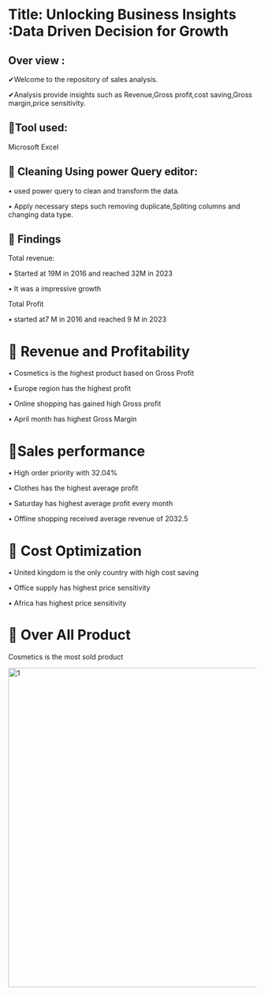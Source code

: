 # Title: Unlocking Business Insights :Data Driven Decision for Growth



## Over view :

✔Welcome to the repository of sales analysis.



✔Analysis provide insights such as Revenue,Gross profit,cost saving,Gross margin,price sensitivity.



## 📌Tool used: 

 Microsoft Excel



## 📌 Cleaning Using power Query editor:



•	used power query to clean and transform the data.



•	 Apply necessary steps such removing duplicate,Spliting columns and changing data type.





## 📌 Findings



Total revenue:



•	 Started at 19M in 2016 and reached 32M in 2023



•	 It was a impressive growth 	



Total Profit



•	started at7 M in 2016 and reached 9 M in 2023



# 📌 Revenue and Profitability



•	Cosmetics is the highest product based on Gross Profit



•	Europe region has the highest profit



•	Online shopping has gained high Gross profit



•	April month has highest Gross Margin



# 📌Sales performance



•	High order priority with 32.04%



•	Clothes has the highest average profit



•	Saturday has highest average profit every month



•	Offline shopping received average revenue of 2032.5





# 📌 Cost Optimization



•	United kingdom is the only country with high cost saving



•	Office supply has highest price sensitivity



•	Africa has highest price sensitivity

# 📌 Over All Product

Cosmetics is the most sold product


<img width="647" alt="1" src="https://github.com/user-attachments/assets/58b09b2e-7a77-4d5b-a3b9-a70b297bc6a6">


